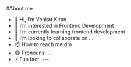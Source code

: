 #About me
- 👋 Hi, I’m Venkat Kiran
- 👀 I’m interested in Frontend Development 
- 🌱 I’m currently learning frontend development 
- 💞️ I’m looking to collaborate on ...
- 📫 How to reach me dm
- 😄 Pronouns: ...
- ⚡ Fun fact: ---

<!---
codebl00d/codebl00d is a ✨ special ✨ repository because its `README.md` (this file) appears on your GitHub profile.
You can click the Preview link to take a look at your changes.
--->
